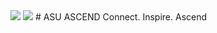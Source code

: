 <img src="https://i.imgur.com/8V46Pi0.png">
<img src="https://i.imgur.com/qNZS9xO.jpg">
# ASU ASCEND
Connect. Inspire. Ascend
